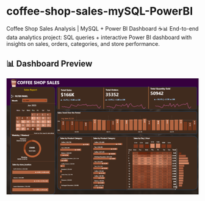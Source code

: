 # coffee-shop-sales-mySQL-PowerBI
Coffee Shop Sales Analysis | MySQL + Power BI Dashboard ☕📊 End-to-end data analytics project: SQL queries + interactive Power BI dashboard with insights on sales, orders, categories, and store performance.
## 📊 Dashboard Preview

![Coffee Shop Sales Dashboard](Coffee%20Shop%20Sales.png)

